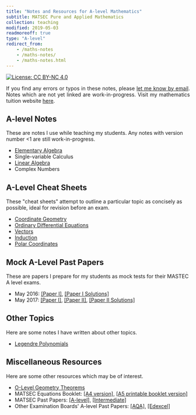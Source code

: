 ```yaml
---
title: "Notes and Resources for A-level Mathematics"
subtitle: MATSEC Pure and Applied Mathematics
collection: teaching
modified: 2019-05-03
readmoreoff: true
type: "A-level"
redirect_from:
    - /maths-notes
    - /maths-notes/
    - /maths-notes.html
---
```

[![License: CC BY-NC 4.0](https://img.shields.io/badge/License-CC%20BY--NC%204.0-lightgrey.svg)](https://creativecommons.org/licenses/by-nc/4.0/)

<p align="justify">
If you find any errors or typos in these notes, please <a href="mailto:luke@maths.com.mt" target="_blank">let me know by email</a>. Notes which are not yet linked are work-in-progress. Visit my mathematics tuition website <a href="https://maths.com.mt" target="_blank">here</a>.
</p>

## A-level Notes
These are notes I use while teaching my students. Any notes with version number <1 are still work-in-progress.
 - [Elementary Algebra]({{site.url}}/files/ea.pdf)
 - Single-variable Calculus
 - [Linear Algebra]({{site.url}}/files/la.pdf)
 - Complex Numbers

## A-Level Cheat Sheets
These "cheat sheets" attempt to outline a particular topic as concisely as possible, ideal for revision before an exam.
 - [Coordinate Geometry]({{site.url}}/files/coordinate_geometry.pdf)
 - [Ordinary Differential Equations]({{site.url}}/files/odes.pdf)
 - [Vectors]({{site.url}}/files/vectors.pdf)
 - [Induction]({{site.url}}/files/induction.pdf)
 - [Polar Coordinates]({{site.url}}/files/polar.pdf)

## Mock A-Level Past Papers
These are papers I prepare for my students as mock tests for their MASTEC A level exams.
 - May 2016: [[Paper I]]({{site.url}}/files/papers/2016_paper_1.pdf), [[Paper I Solutions]]({{site.url}}/files/papers/2016_paper_1_solutions.pdf)
 - May 2017: [[Paper I]]({{site.url}}/files/papers/2017_paper_1.pdf), [[Paper II]]({{site.url}}/files/papers/2017_paper_2.pdf), [[Paper II Solutions]]({{site.url}}/files/papers/2017_paper_2_solutions.pdf)

## Other Topics
Here are some notes I have written about other topics.
 - [Legendre Polynomials]({{site.url}}/files/legendre.pdf)

## Miscellaneous Resources
Here are some other resources which may be of interest.
 - [O-Level Geometry Theorems]({{site.url}}/files/geometry.pdf)
 - MATSEC Equations Booklet: [[A4 version]](https://maths.com.mt/assets/files/booklet.pdf), [[A5 printable booklet version]](https://maths.com.mt/assets/files/booklet-a5.pdf)
 - MATSEC Past Papers: [[A-level]](https://www.um.edu.mt/matsec/pastpapers/A/PURE), [[Intermediate]](https://www.um.edu.mt/matsec/pastpapers/I/PURE)
 - Other Examination Boards' A-level Past Papers: [[AQA]](http://www.aqa.org.uk/subjects/mathematics/as-and-a-level/mathematics-6360/past-papers-and-mark-schemes), [[Edexcel]](http://qualifications.pearson.com/en/support/support-topics/exams/past-papers.html?Qualification-Family=A-Level&Qualification-Subject=Mathematics%20(2008)&Status=Pearson-UK:Status%2FLive&Specification-Code=Pearson-UK:Specification-Code%2F9371)
